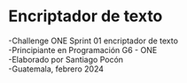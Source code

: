 # Encriptador de texto
-Challenge ONE Sprint 01 encriptador de texto  
-Principiante en Programación G6 - ONE  
-Elaborado por Santiago Pocón  
-Guatemala, febrero 2024